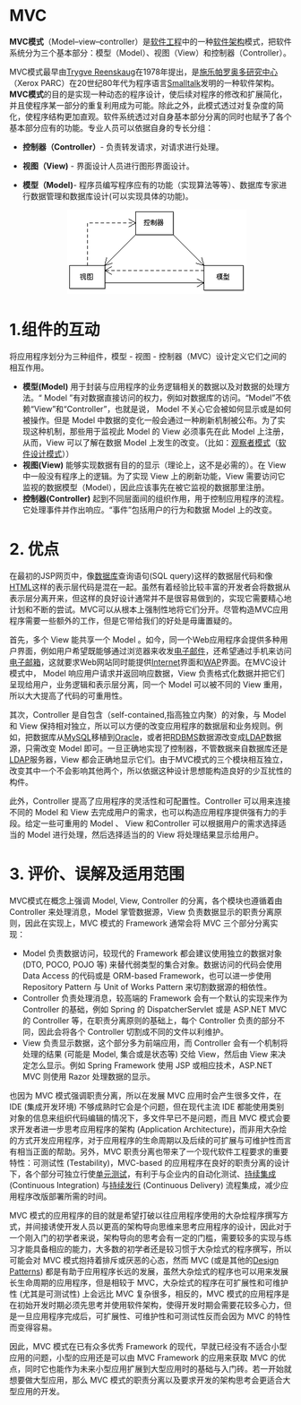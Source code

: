 # MVC

**MVC模式**（Model–view–controller）是[软件工程](https://zh.wikipedia.org/wiki/软件工程)中的一种[软件架构](https://zh.wikipedia.org/wiki/软件架构)模式，把软件系统分为三个基本部分：模型（Model）、视图（View）和控制器（Controller）。

MVC模式最早由[Trygve Reenskaug](https://zh.wikipedia.org/w/index.php?title=Trygve_Reenskaug&action=edit&redlink=1)在1978年提出，是[施乐帕罗奥多研究中心](https://zh.wikipedia.org/wiki/帕羅奧多研究中心)（Xerox PARC）在20世纪80年代为程序语言[Smalltalk](https://zh.wikipedia.org/wiki/Smalltalk)发明的一种软件架构。**MVC模式**的目的是实现一种动态的程序设计，使后续对程序的修改和扩展简化，并且使程序某一部分的重复利用成为可能。除此之外，此模式透过对复杂度的简化，使程序结构更加直观。软件系统透过对自身基本部分分离的同时也赋予了各个基本部分应有的功能。专业人员可以依据自身的专长分组：

- **控制器（Controller）**- 负责转发请求，对请求进行处理。

- **视图（View)** - 界面设计人员进行图形界面设计。

- **模型（Model)**- 程序员编写程序应有的功能（实现算法等等）、数据库专家进行数据管理和数据库设计(可以实现具体的功能)。

  <p align="center">
    <img  src="MVC.assets/ModelViewControllerDiagramZh-1578534943046.png">
  </p>

# 1.组件的互动

将应用程序划分为三种组件，模型 - 视图 - 控制器（MVC）设计定义它们之间的相互作用。

- **模型(Model)**     用于封装与应用程序的业务逻辑相关的数据以及对数据的处理方法。“ Model ”有对数据直接访问的权力，例如对数据库的访问。“Model”不依赖“View”和“Controller”，也就是说， Model 不关心它会被如何显示或是如何被操作。但是 Model 中数据的变化一般会通过一种刷新机制被公布。为了实现这种机制，那些用于监视此 Model 的 View 必须事先在此 Model 上注册，从而，View 可以了解在数据 Model 上发生的改变。（比如：[观察者模式](https://zh.wikipedia.org/wiki/观察者模式)（[软件设计模式](https://zh.wikipedia.org/wiki/软件设计模式)））
- **视图(View)**    能够实现数据有目的的显示（理论上，这不是必需的）。在 View 中一般没有程序上的逻辑。为了实现 View 上的刷新功能，View 需要访问它监视的数据模型（Model），因此应该事先在被它监视的数据那里注册。
- **控制器(Controller)**     起到不同层面间的组织作用，用于控制应用程序的流程。它处理事件并作出响应。“事件”包括用户的行为和数据 Model 上的改变。

# 2. 优点

在最初的JSP网页中，像[数据库](https://zh.wikipedia.org/wiki/数据库)查询语句(SQL query)这样的数据层代码和像[HTML](https://zh.wikipedia.org/wiki/HTML)这样的表示层代码是混在一起。虽然有着经验比较丰富的开发者会将数据从表示层分离开来，但这样的良好设计通常并不是很容易做到的，实现它需要精心地计划和不断的尝试。MVC可以从根本上强制性地将它们分开。尽管构造MVC应用程序需要一些额外的工作，但是它带给我们的好处是毋庸置疑的。

首先，多个 View 能共享一个 Model 。如今，同一个Web应用程序会提供多种用户界面，例如用户希望既能够通过浏览器来收发[电子邮件](https://zh.wikipedia.org/wiki/电子邮件)，还希望通过手机来访问[电子邮箱](https://zh.wikipedia.org/wiki/电子邮箱)，这就要求Web网站同时能提供[Internet](https://zh.wikipedia.org/wiki/Internet)界面和[WAP](https://zh.wikipedia.org/wiki/WAP)界面。在MVC设计模式中， Model 响应用户请求并返回响应数据，View 负责格式化数据并把它们呈现给用户，业务逻辑和表示层分离，同一个 Model 可以被不同的 View 重用，所以大大提高了代码的可重用性。

其次，Controller 是自包含（self-contained,指高独立内聚）的对象，与 Model 和 View 保持相对独立，所以可以方便的改变应用程序的数据层和业务规则。例如，把数据库从[MySQL](https://zh.wikipedia.org/wiki/MySQL)移植到[Oracle](https://zh.wikipedia.org/wiki/Oracle)，或者把[RDBMS](https://zh.wikipedia.org/wiki/RDBMS)数据源改变成[LDAP](https://zh.wikipedia.org/wiki/LDAP)数据源，只需改变 Model 即可。一旦正确地实现了控制器，不管数据来自数据库还是[LDAP](https://zh.wikipedia.org/wiki/LDAP)服务器，View 都会正确地显示它们。由于MVC模式的三个模块相互独立，改变其中一个不会影响其他两个，所以依据这种设计思想能构造良好的少互扰性的构件。

此外，Controller 提高了应用程序的灵活性和可配置性。Controller 可以用来连接不同的 Model 和 View 去完成用户的需求，也可以构造应用程序提供强有力的手段。给定一些可重用的 Model 、 View 和Controller 可以根据用户的需求选择适当的 Model 进行处理，然后选择适当的的 View 将处理结果显示给用户。

# 3. 评价、误解及适用范围

MVC模式在概念上强调 Model, View, Controller 的分离，各个模块也遵循着由 Controller 来处理消息，Model 掌管数据源，View 负责数据显示的职责分离原则，因此在实现上，MVC 模式的 Framework 通常会将 MVC 三个部分分离实现：

- Model 负责数据访问，较现代的 Framework 都会建议使用独立的数据对象 (DTO, POCO, POJO 等) 来替代弱类型的集合对象。数据访问的代码会使用 Data Access 的代码或是 ORM-based Framework，也可以进一步使用 Repository Pattern 与 Unit of Works Pattern 来切割数据源的相依性。
- Controller 负责处理消息，较高端的 Framework 会有一个默认的实现来作为 Controller 的基础，例如 Spring 的 DispatcherServlet 或是 ASP.NET MVC 的 Controller 等，在职责分离原则的基础上，每个 Controller 负责的部分不同，因此会将各个 Controller 切割成不同的文件以利维护。
- View 负责显示数据，这个部分多为前端应用，而 Controller 会有一个机制将处理的结果 (可能是 Model, 集合或是状态等) 交给 View，然后由 View 来决定怎么显示。例如 Spring Framework 使用 JSP 或相应技术，ASP.NET MVC 则使用 Razor 处理数据的显示。

也因为 MVC 模式强调职责分离，所以在发展 MVC 应用时会产生很多文件，在 IDE (集成开发环境) 不够成熟时它会是个问题，但在现代主流 IDE 都能使用类别对象的信息来组织代码编辑的情况下，多文件早已不是问题，而且 MVC 模式会要求开发者进一步思考应用程序的架构 (Application Architecture)，而非用大杂烩的方式开发应用程序，对于应用程序的生命周期以及后续的可扩展与可维护性而言有相当正面的帮助。另外，MVC 职责分离也带来了一个现代软件工程要求的重要特性：可测试性 (Testability)，MVC-based 的应用程序在良好的职责分离的设计下，各个部分可独立行使[单元测试](https://zh.wikipedia.org/wiki/单元测试)，有利于与企业内的自动化测试、[持续集成](https://zh.wikipedia.org/wiki/持續整合) (Continuous Integration) 与[持续发行](https://zh.wikipedia.org/w/index.php?title=持續發行&action=edit&redlink=1) (Continuous Delivery) 流程集成，减少应用程序改版部署所需的时间。

MVC 模式的应用程序的目的就是希望打破以往应用程序使用的大杂烩程序撰写方式，并间接诱使开发人员以更高的架构导向思维来思考应用程序的设计，因此对于一个刚入门的初学者来说，架构导向的思考会有一定的门槛，需要较多的实现与练习才能具备相应的能力，大多数的初学者还是较习惯于大杂烩式的程序撰写，所以可能会对 MVC 模式抱持着排斥或厌恶的心态，然而 MVC (或是其他的[Design Patterns](https://zh.wikipedia.org/w/index.php?title=Design_Patterns&action=edit&redlink=1)) 都是有助于应用程序长远的发展，虽然大杂烩式的程序也可以用来发展长生命周期的应用程序，但是相较于 MVC，大杂烩式的程序在可扩展性和可维护性 (尤其是可测试性) 上会远比 MVC 复杂很多，相反的，MVC 模式的应用程序是在初始开发时期必须先思考并使用软件架构，使得开发时期会需要花较多心力，但是一旦应用程序完成后，可扩展性、可维护性和可测试性反而会因为 MVC 的特性而变得容易。

因此，MVC 模式在已有众多优秀 Framework 的现代，早就已经没有不适合小型应用的问题，小型的应用还是可以由 MVC Framework 的应用来获取 MVC 的优点，同时它也能作为未来小型应用扩展到大型应用时的基础与入门砖。若一开始就想要做大型应用，那么 MVC 模式的职责分离以及要求开发的架构思考会更适合大型应用的开发。